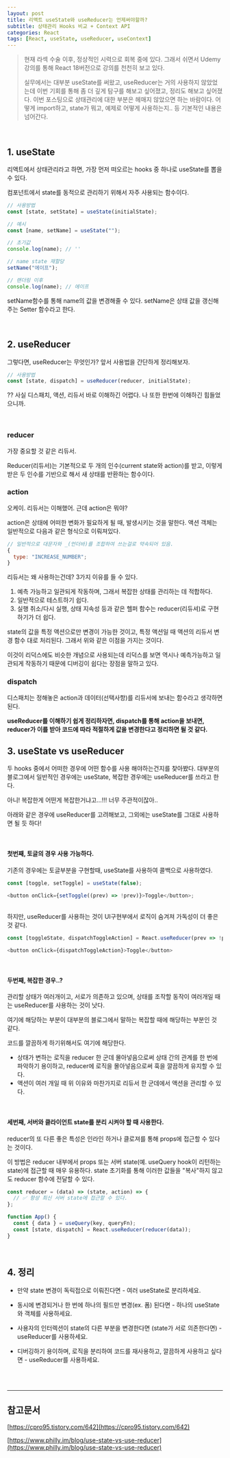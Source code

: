 ```yaml
---
layout: post
title: 리액트 useState와 useReducer는 언제써야할까?
subtitle: 상태관리 Hooks 비교 + Context API
categories: React
tags: [React, useState, useReducer, useContext]
---
```


> 현재 라섹 수술 이후, 정상적인 시력으로 회복 중에 있다. 그래서 쉬면서 Udemy 강의를 통해 React 18버전으로 강의를 천천히 보고 있다.
>
> 실무에서는 대부분 useState를 써왔고, useReducer는 거의 사용하지 않았었는데 이번 기회를 통해 좀 더 깊게 탐구를 해보고 싶어졌고, 정리도 해보고 싶어졌다. 이번 포스팅으로 상태관리에 대한 부분은 헤매지 않았으면 하는 바람이다. 어떻게 import하고, state가 뭐고, 예제로 어떻게 사용하는지.. 등 기본적인 내용은 넘어간다.

 <br/>

## 1. useState

리액트에서 상태관리라고 하면, 가장 먼저 떠오르는 hooks 중 하나로 useState를 뽑을 수 있다.

컴포넌트에서 state를 동적으로 관리하기 위해서 자주 사용되는 함수이다.

```js
// 사용방법
const [state, setState] = useState(initialState);
```

```js
// 예시
const [name, setName] = useState("");

// 초기값
console.log(name); // ''

// name state 재할당
setName("에이프");

// 랜더링 이후
console.log(name); // 에이프
```

setName함수를 통해 name의 값을 변경해줄 수 있다. setName은 상태 값을 갱신해주는 Setter 함수라고 한다.

<br/>

## 2. useReducer

그렇다면, useReducer는 무엇인가? 앞서 사용법을 간단하게 정리해보자.

```js
// 사용방법
const [state, dispatch] = useReducer(reducer, initialState);
```

?? 사실 디스패치, 액션, 리듀서 바로 이해하긴 어렵다. 나 또한 한번에 이해하긴 힘들었으니까.

<br/>

### reducer

가장 중요할 것 같은 리듀서.

Reducer(리듀서)는 기본적으로 두 개의 인수(current state와 action)를 받고, 이렇게 받은 두 인수를 기반으로 해서 새 상태를 반환하는 함수이다.

### action

오케이. 리듀서는 이해했어. 근데 action은 뭐야?

action은 상태에 어떠한 변화가 필요하게 될 때, 발생시키는 것을 말한다. 액션 객체는 일반적으로 다음과 같은 형식으로 이뤄져있다.

```js
// 일반적으로 대문자와 _(언더바)를 조합하여 쓰는걸로 약속되어 있음.
{
  type: "INCREASE_NUMBER";
}
```

리듀서는 왜 사용하는건데? 3가지 이유를 들 수 있다.

1. 예측 가능하고 일관되게 작동하며, 그래서 복잡한 상태를 관리하는 데 적합하다.
2. 일반적으로 테스트하기 쉽다.
3. 실행 취소/다시 실행, 상태 지속성 등과 같은 헬퍼 함수는 reducer(리듀셔)로 구현하기가 더 쉽다.

state의 값을 특정 액션으로만 변경이 가능한 것이고, 특정 액션일 때 액션의 리듀서 변경 함수 대로 처리된다. 그래서 위와 같은 이점을 가지는 것이다.

이것이 리덕스에도 비슷한 개념으로 사용되는데 리덕스를 보면 역시나 예측가능하고 일관되게 작동하기 때문에 디버깅이 쉽다는 장점을 말하고 있다.

### dispatch

디스패치는 정해놓은 action과 데이터(선택사항)를 리듀서에 보내는 함수라고 생각하면 된다.

**useReducer를 이해하기 쉽게 정리하자면, dispatch를 통해 action을 보내면, reducer가 이를 받아 코드에 따라 적절하게 값을 변경한다고 정리하면 될 것 같다.**

## 3. useState vs useReducer

두 hooks 중에서 어떠한 경우에 어떤 함수를 사용 해야하는건지를 찾아봤다. 대부분의 블로그에서 일반적인 경우에는 useState, 복잡한 경우에는 useReducer를 쓰라고 한다.

아니! 복잡한게 어떤게 복잡한거냐고...!!! 너무 주관적이잖아..

아래와 같은 경우에 useReducer를 고려해보고, 그외에는 useState를 그대로 사용하면 될 듯 하다!

<br/>

#### 첫번째, 토글의 경우 사용 가능하다.

기존의 경우에는 토글부분을 구현할때, useState를 사용하여 콜백으로 사용하였다.

```js
const [toggle, setToggle] = useState(false);

<button onClick={setToggle((prev) => !prev)}>Toggle</button>;
```

<br/>
하지만, useReducer를 사용하는 것이 UI구현부에서 로직이 숨겨져 가독성이 더 좋은 것 같다.

```js
const [toggleState, dispatchToggleAction] = React.useReducer(prev => !prev, false)

<button onClick={dispatchToggleAction}>Toggle</button>
```

<br/>

#### 두번째, 복잡한 경우..?

관리할 상태가 여러개이고, 서로가 의존하고 있으며, 상태를 조작할 동작이 여러개일 때는 useReducer를 사용하는 것이 낫다.

여기에 해당하는 부분이 대부분의 블로그에서 말하는 복잡할 때에 해당하는 부분인 것 같다.

코드를 깔끔하게 하기위해서도 여기에 해당한다.

- 상태가 변하는 로직을 reducer 한 군데 몰아넣음으로써 상태 간의 관계를 한 번에 파악하기 용이하고, reducer에 로직을 몰아넣음으로써 훅을 깔끔하게 유지할 수 있다.
- 액션이 여러 개일 때 위 이유와 마찬가지로 리듀서 한 군데에서 액션을 관리할 수 있다.

<br/>

#### 세번째, 서버와 클라이언트 state를 분리 시켜야 할 때 사용한다.

reducer의 또 다른 좋은 특성은 인라인 하거나 클로져를 통해 props에 접근할 수 있다는 것이다.

이 방법은 reducer 내부에서 props 또는 서버 state(예. useQuery hook이 리턴하는 state)에 접근할 때 매우 유용하다. state 초기화를 통해 이러한 값들을 "복사"하지 않고도 reducer 함수에 전달할 수 있다.

```js
const reducer = (data) => (state, action) => {
  // ✅ 항상 최신 서버 state에 접근할 수 있다.
};

function App() {
  const { data } = useQuery(key, queryFn);
  const [state, dispatch] = React.useReducer(reducer(data));
}
```

<br/>

## 4. 정리

- 만약 state 변경이 독릭접으로 이뤄진다면 - 여러 useState로 분리하세요.

- 동시에 변경되거나 한 번에 하나의 필드만 변경(ex. 폼) 된다면 - 하나의 useState와 객체를 사용하세요.

- 사용자의 인터렉션이 state의 다른 부분을 변경한다면 (state가 서로 의존한다면) - useReducer를 사용하세요.

- 디버깅하기 용이하며, 로직을 분리하여 코드를 재사용하고, 깔끔하게 사용하고 싶다면 - useReducer를 사용하세요.

<br/>
<br/>

---

## 참고문서

[https://cpro95.tistory.com/642](https://cpro95.tistory.com/642)

[https://www.philly.im/blog/use-state-vs-use-reducer](https://www.philly.im/blog/use-state-vs-use-reducer)
